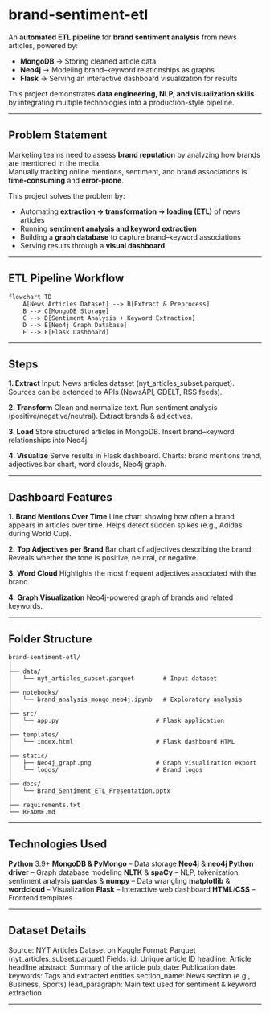 # brand-sentiment-etl

An **automated ETL pipeline** for **brand sentiment analysis** from news articles, powered by:
- **MongoDB** → Storing cleaned article data  
- **Neo4j** → Modeling brand–keyword relationships as graphs  
- **Flask** → Serving an interactive dashboard visualization for results  

This project demonstrates **data engineering, NLP, and visualization skills** by integrating multiple technologies into a production-style pipeline.

---

## Problem Statement

Marketing teams need to assess **brand reputation** by analyzing how brands are mentioned in the media.  
Manually tracking online mentions, sentiment, and brand associations is **time-consuming** and **error-prone**.  

This project solves the problem by:
- Automating **extraction → transformation → loading (ETL)** of news articles  
- Running **sentiment analysis and keyword extraction**  
- Building a **graph database** to capture brand–keyword associations  
- Serving results through a **visual dashboard**  

---

## ETL Pipeline Workflow

```mermaid
flowchart TD
    A[News Articles Dataset] --> B[Extract & Preprocess]
    B --> C[MongoDB Storage]
    C --> D[Sentiment Analysis + Keyword Extraction]
    D --> E[Neo4j Graph Database]
    E --> F[Flask Dashboard]
```

---

## Steps
**1. Extract**
Input: News articles dataset (nyt_articles_subset.parquet).
Sources can be extended to APIs (NewsAPI, GDELT, RSS feeds).

**2. Transform**
Clean and normalize text.
Run sentiment analysis (positive/negative/neutral).
Extract brands & adjectives.

**3. Load**
Store structured articles in MongoDB.
Insert brand–keyword relationships into Neo4j.

**4. Visualize**
Serve results in Flask dashboard.
Charts: brand mentions trend, adjectives bar chart, word clouds, Neo4j graph.

---

## Dashboard Features
**1.** **Brand Mentions Over Time**
Line chart showing how often a brand appears in articles over time.
Helps detect sudden spikes (e.g., Adidas during World Cup).

**2.** **Top Adjectives per Brand**
Bar chart of adjectives describing the brand.
Reveals whether the tone is positive, neutral, or negative.

**3.** **Word Cloud**
Highlights the most frequent adjectives associated with the brand.

**4.** **Graph Visualization**
Neo4j-powered graph of brands and related keywords.

---

## Folder Structure

```text
brand-sentiment-etl/
│
├── data/                      
│   └── nyt_articles_subset.parquet        # Input dataset
│
├── notebooks/                 
│   └── brand_analysis_mongo_neo4j.ipynb   # Exploratory analysis
│
├── src/                       
│   └── app.py                           # Flask application
│
├── templates/                
│   └── index.html                       # Flask dashboard HTML
│
├── static/                    
│   ├── Neo4j_graph.png                  # Graph visualization export
│   └── logos/                           # Brand logos
│
├── docs/                     
│   └── Brand_Sentiment_ETL_Presentation.pptx
│
├── requirements.txt           
└── README.md
```

---

## Technologies Used

**Python** 3.9+
**MongoDB & PyMongo** – Data storage
**Neo4j** & **neo4j Python driver** – Graph database modeling
**NLTK** & **spaCy** – NLP, tokenization, sentiment analysis
**pandas** & **numpy** – Data wrangling
**matplotlib** & **wordcloud** – Visualization
**Flask** – Interactive web dashboard
**HTML**/**CSS** – Frontend templates

---

## Dataset Details

Source: NYT Articles Dataset on Kaggle
Format: Parquet (nyt_articles_subset.parquet)
Fields:
    id: Unique article ID
    headline: Article headline
    abstract: Summary of the article
    pub_date: Publication date
    keywords: Tags and extracted entities
    section_name: News section (e.g., Business, Sports)
    lead_paragraph: Main text used for sentiment & keyword extraction

---



